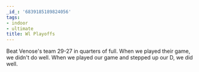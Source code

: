 ```yaml
---
_id_: '6839185189824056'
tags:
- indoor
- ultimate
title: Wl Playoffs
---
```


Beat Venose's team 29-27 in quarters of full. When we played their game, we didn't do well. When we played our game and stepped up our D, we did well. 
